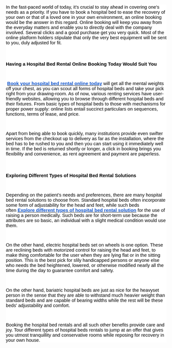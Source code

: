 
<div aria-labelledby="docs-ml-promotion-aria-label" style="font-family: Arial, Helvetica, sans-serif;">
    <div>
        <div>
            <div style="color: rgba(0, 0, 0, 0.87);font-size: 16px;"><br></div>
        </div>
    </div>
</div>
<div>
    <div>
        <div>
            <div style="color: rgb(255, 255, 255);background-color: rgb(255, 255, 255);">
                <p style="text-align: left;color: rgb(0, 0, 0);font-size: 11pt;font-family: Arial;"><span style="color: rgb(0, 0, 0);font-size: 11pt;font-family: Arial;">In the fast-paced world of today, it&apos;s crucial to stay ahead in covering one&apos;s needs as a priority. If you have to book a hospital bed to ease the recovery of your own or that of a loved one in your own environment, an online booking would be the answer in this regard. Online booking will keep you away from the everyday matters and enable you to directly deal with the company involved. Several clicks and a good purchase get you very quick. Most of the online platform holders stipulate that only the very best equipment will be sent to you, duly adjusted for fit.</span></p>
                <p style="text-align: left;color: rgb(0, 0, 0);font-size: 11pt;font-family: Arial;"><br></p>
                <h2 style="text-align: left;color: rgb(0, 0, 0);font-size: 11pt;font-family: Arial;"><strong><span style="color: rgb(0, 0, 0);font-size: 11pt;font-family: Arial;">Having a Hospital Bed Rental Online Booking Today Would Suit You</span></strong></h2>
                <p style="text-align: left;color: rgb(0, 0, 0);font-size: 11pt;font-family: Arial;"><br></p>
                <p style="text-align: left;color: rgb(0, 0, 0);font-size: 11pt;font-family: Arial;">&nbsp;<a href="https://promedequipmentoakville.ca/hospital-bed-rental-oakville/" target="_blank" rel="noopener noreferrer"><strong><u><span style="color: rgb(17, 85, 204);">Book your hospital bed rental online today</span></u></strong></a> <span style="color: rgb(0, 0, 0);font-size: 11pt;font-family: Arial;">will get all the mental weights off your chest, as you can scout all forms of hospital beds and take your pick right from your drawing-room. As of now, various renting services have user-friendly websites, allowing you to browse through different hospital beds and their fixtures. From basic types of hospital beds to those with mechanisms for proper power supply: online lists entail succinct particulars on sequences, functions, terms of lease, and price.</span></p>
                <p style="text-align: left;color: rgb(0, 0, 0);font-size: 11pt;font-family: Arial;"><br></p>
                <p style="text-align: left;color: rgb(0, 0, 0);font-size: 11pt;font-family: Arial;"><span style="color: rgb(0, 0, 0);font-size: 11pt;font-family: Arial;">Apart from being able to book quickly, many institutions provide even swifter services from the checkout up to delivery as far as the installation, where the bed has to be rushed to you and then you can start using it immediately well in time. If the bed is returned shortly or longer, a click in booking brings you flexibility and convenience, as rent agreement and payment are paperless.</span></p>
                <p style="text-align: left;color: rgb(0, 0, 0);font-size: 11pt;font-family: Arial;"><br></p>
                <h2 style="text-align: left;color: rgb(0, 0, 0);font-size: 11pt;font-family: Arial;"><strong><span style="color: rgb(0, 0, 0);font-size: 11pt;font-family: Arial;">Exploring Different Types of Hospital Bed Rental Solutions</span></strong></h2>
                <p style="text-align: left;color: rgb(0, 0, 0);font-size: 11pt;font-family: Arial;"><br></p>
                <p style="text-align: left;color: rgb(0, 0, 0);font-size: 11pt;font-family: Arial;">Depending on the patient&rsquo;s needs and preferences, there are many hospital bed rental solutions to choose from. Standard hospital beds often incorporate some form of adjustability for the head and feet, while such beds often&nbsp;<a href="https://promedequipmentoakville.ca/hospital-bed-rental-milton/" target="_blank" rel="noopener noreferrer"><u><span style="color: rgb(17, 85, 204);"><strong>Explore different types of hospital bed rental solution</strong></span></u></a><span style="color: rgb(0, 0, 0);font-size: 11pt;font-family: Arial;">&nbsp;for the use of raising a person medically. Such beds are for short-term use because the attributes are so basic, an individual with a slight medical condition would use them.</span></p>
                <p style="text-align: left;color: rgb(0, 0, 0);font-size: 11pt;font-family: Arial;"><br></p>
                <p style="text-align: left;color: rgb(0, 0, 0);font-size: 11pt;font-family: Arial;"><span style="color: rgb(0, 0, 0);font-size: 11pt;font-family: Arial;">On the other hand, electric hospital beds set on wheels is one option. These are reclining beds with motorized control for raising the head and feet, to make thing comfortable for the user when they are lying flat or in the sitting position. This is the best pick for slily handicapped persons or anyone else who needs the bed heightened, lowered, or otherwise modified nearly all the time during the day to guarantee comfort and safety.</span></p>
                <p style="text-align: left;color: rgb(0, 0, 0);font-size: 11pt;font-family: Arial;"><br></p>
                <p style="text-align: left;color: rgb(0, 0, 0);font-size: 11pt;font-family: Arial;"><span style="color: rgb(0, 0, 0);font-size: 11pt;font-family: Arial;">On the other hand, bariatric hospital beds are just as nice for the heavyset person in the sense that they are able to withstand much heavier weight than standard beds and are capable of bearing widths while the rest will be these beds&apos; adjustability and comfort.</span></p>
                <p style="text-align: left;color: rgb(0, 0, 0);font-size: 11pt;font-family: Arial;"><br></p>
                <p style="text-align: left;color: rgb(0, 0, 0);font-size: 11pt;font-family: Arial;"><span style="color: rgb(0, 0, 0);font-size: 11pt;font-family: Arial;">Booking the hospital bed rentals and all such other benefits provide care and joy. Tour different types of hospital beds rentals to jump at an offer that gives you utmost tranquillity and conservative rooms while reposing for recovery in your own house.</span></p>
            </div>
        </div>
    </div>
</div>

